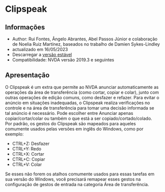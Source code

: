 # Clipspeak


## Informações
* Author: Rui Fontes, Ângelo Abrantes, Abel Passos Júnior e colaboração de Noelia Ruiz Martínez, baseados no trabalho de Damien Sykes-Lindley	
* actualizado em 16/05/2023
* Descarregar a [versão estável][1]
* Compatibilidade: NVDA versão 2019.3 e seguintes


## Apresentação
O Clipspeak é um extra que permite ao NVDA anunciar automaticamente as operações da área de transferência (como cortar, copiar e colar), junto com outras operações de edição comuns, como desfazer e refazer.
Para evitar o anúncio em situações inadequadas, o Clipspeak realiza verificações no controle e na área de transferência para tomar uma decisão informada se tal anúncio é necessário.
Pode escolher entre Anunciar apenas copiar/cortar/colar ou também o que está a ser copiado/cortado/colado.
Por padrão, os gestos do Clipspeak são mapeados para aqueles comumente usados  pelas versões em inglês do Windows, como por exemplo:
* CTRL+Z: Desfazer
* CTRL+Y: Redo
* CTRL+X: Cortar
* CTRL+C: Copiar
* CTRL+V: Colar

Se esses não forem os atalhos comumente usados  para essas tarefas em sua versão do Windows, você precisará remapear esses gestos na configuração de gestos de entrada na categoria Área de transferência.


[1]: https://github.com/ruifontes/clipspeak/releases/download/2023.05.16/clipspeak-2023.05.16.nvda-addon
